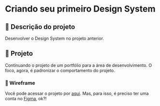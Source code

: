 # Criando seu primeiro Design System

## 🎯 Descrição do projeto

Desenvolver o Design System no projeto anterior.

## 📑 Projeto

Continuando o projeto de um portfólio para a área de desenvolvimento. O foco, agora, é padronizar o comportamento do projeto.

### 📱 Wireframe

Você pode acessar o projeto por [aqui](https://www.figma.com/file/z3FwAqTsd2kCQRaEUu5Yis/Portf%C3%B3lio?node-id=10%3A77&t=3Sxrkcf2B7HR9wkO-1). Mas, para isso, é preciso ter uma conta no [Figma](www.figma.com), ok?!
